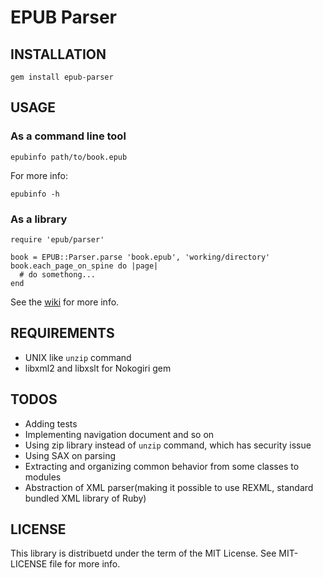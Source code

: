 EPUB Parser
===========

INSTALLATION
-------
    gem install epub-parser  

USAGE
-----

### As a command line tool

    epubinfo path/to/book.epub

For more info:

    epubinfo -h

### As a library

    require 'epub/parser'
    
    book = EPUB::Parser.parse 'book.epub', 'working/directory'
    book.each_page_on_spine do |page|
      # do somethong...
    end

See the [wiki][] for more info.

[wiki]:https://gitorious.org/epub/pages/EpubParser

REQUIREMENTS
------------
* UNIX like `unzip` command
* libxml2 and libxslt for Nokogiri gem

TODOS
-----
* Adding tests
* Implementing navigation document and so on
* Using zip library instead of `unzip` command, which has security issue
* Using SAX on parsing
* Extracting and organizing common behavior from some classes to modules
* Abstraction of XML parser(making it possible to use REXML, standard bundled XML library of Ruby)

LICENSE
-------
This library is distribuetd under the term of the MIT License.
See MIT-LICENSE file for more info.
